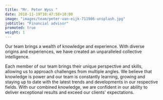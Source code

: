 ```yaml
---
title: "Mr. Peter Wyss "
date: 2018-11-19T10:47:58+10:00
image: "images/team/peter-van-eijk-711986-unsplash.jpg"
jobtitle: "Financial advisor"
promoted: true
weight: 1
---
```


Our team brings a wealth of knowledge and experience. With diverse origins and experiences, we have created an unparalleled collective intelligence.

Each member of our team brings their unique perspective and skills, allowing us to approach challenges from multiple angles. We believe that knowledge is power and our team is constantly learning, growing and staying up to date with the latest trends and developments in our respective fields. With our combined knowledge, we are confident in our ability to deliver exceptional results and exceed our clients' expectations.